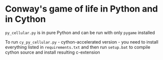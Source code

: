 # Conway's game of life in Python and in Cython

`py_cellular.py` is in pure Python and can be run with only `pygame` installed

To run `cy_py_cellular.py` - cython-accelerated version - you need to install
everything listed in  `requirements.txt` and then run `setup.bat` to
compile cython source and install resulting c-extension
